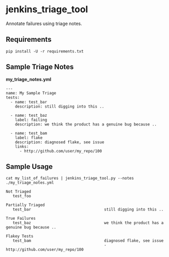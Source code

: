 # jenkins_triage_tool

Annotate failures using triage notes.

## Requirements

`pip install -U -r requirements.txt`

## Sample Triage Notes

**my_triage_notes.yml**
```
---
name: My Sample Triage
tests:
  - name: test_bar
    description: still digging into this ..

  - name: test_baz
    label: failing
    description: we think the product has a genuine bug because ..

  - name: test_bam
    label: flake
    description: diagnosed flake, see issue
    links:
      - http://github.com/user/my_repo/100
```

## Sample Usage

```
cat my_list_of_failures | jenkins_triage_tool.py --notes ./my_triage_notes.yml

Not Triaged
   test_foo

Partially Triaged
   test_bar                                still digging into this ..

True Failures
   test_baz                                we think the product has a genuine bug because ..

Flakey Tests
   test_bam                                diagnosed flake, see issue
                                           - http://github.com/user/my_repo/100
```
